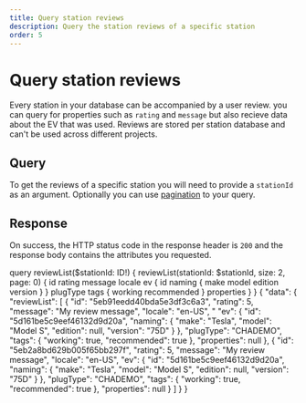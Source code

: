 ```yaml
---
title: Query station reviews
description: Query the station reviews of a specific station
order: 5
---
```


# Query station reviews
Every station in your database can be accompanied by a user review. you can query for properties such as `rating` and `message` but also recieve data about the EV that was used. Reviews are stored per station database and can't be used across different projects.

## Query
To get the reviews of a specific station you will need to provide a `stationId` as an argument. Optionally you can use [pagination](/API-Reference/API/pagination) to your query.

<schema name="reviewList"></schema>

## Response
On success, the HTTP status code in the response header is `200` and the response body contains the attributes you requested.

<errors name="reviewList"></errors>

<playground url="https://playground.chargetrip.com/?page=reviewListLazyLoading">
<code-block lang="graphql" query="reviewList">					
query reviewList($stationId: ID!) {
  reviewList(stationId: $stationId, size: 2, page: 0) {
    id
    rating
    message
    locale
    ev {
      id
      naming {
        make
        model
        edition
        version
      }
    }
    plugType
    tags {
      working
      recommended
    }
    properties
  }
}
</code-block>
<code-block lang="json">
{
  "data": {
    "reviewList": [
      {
        "id": "5eb91eedd40bda5e3df3c6a3",
        "rating": 5,
        "message": "My review message",
        "locale": "en-US",
        " "ev": {
          "id": "5d161be5c9eef46132d9d20a",
          "naming": {
            "make": "Tesla",
            "model": "Model S",
            "edition": null,
            "version": "75D"
          }
        },
        "plugType": "CHADEMO",
        "tags": {
          "working": true,
          "recommended": true
        },
        "properties": null
      },
      {
        "id": "5eb2a8bd629b005f65bb297f",
        "rating": 5,
        "message": "My review message",
        "locale": "en-US",
        "ev": {
          "id": "5d161be5c9eef46132d9d20a",
          "naming": {
            "make": "Tesla",
            "model": "Model S",
            "edition": null,
            "version": "75D"
          }
        },
        "plugType": "CHADEMO",
        "tags": {
          "working": true,
          "recommended": true
        },
        "properties": null
      }
    ]
  }
}
</code-block>
</playground>

